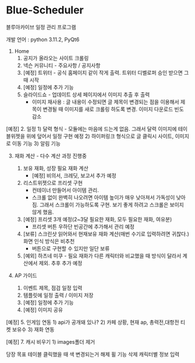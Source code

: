 # Blue-Scheduler
블루아카이브 일정 관리 프로그램

개발 언어 : python 3.11.2, PyQt6

1. Home
    1) 공지가 올라오는 사이트 크롤링
    2) 넥슨 커뮤니티 - 주요사항 / 공지사항
    3) [예정] 트위터 - 공식 홈페이지 같이 작게 출력. 트위터 디벨로퍼 승인 받으면 그때 시작
    4) [예정] 일정에 추가 기능
    5) 슬라이드쇼 - 업데이트 상세 페이지에서 이미지 추출 후 출력
        - 이미지 재사용 : 글 내용이 수정되면 글 제목이 변경되는 점을 이용해서 제목이 변경될 때 이미지를 새로 크롤링 하도록 변경. 이미지 다운로드 빈도 감소 

[예정] 2. 일정
    1) 달력 형식
        - 모듈에는 마음에 드는게 없음. 그래서 달력 이미지에 테이블위젯을 위에 덮어서 일정 구현 예정 
    2) 하이퍼링크 형식으로 글 클릭시 사이트, 이미지로 이동 기능
    3) 알림 기능
  
3. 재화 계산 - 다수 계산 과정 진행중
    1) 보유 재화, 성장 필요 재화 계산
        - [예정] 비의서, 크레딧, 보고서 추가 예정
    2) 리스트위젯으로 프리셋 구현
        - 컨테이너 만들어서 아이템 관리.
        - 스크롤 없이 완벽히 나오려면 아이템 높이가 매우 낮아져서 가독성이 낮아짐. 그래서 스크롤이 가능하도록 구현. 보기 좋게 하려고 스크롤은 보이지 않게 했음.
    3) [예정] 프리셋 3개 예정(2~3달 필요한 재화, 모두 필요한 재화, 여유분)
        - 프리셋 버튼 우하단 빈공간에 추가해서 관리 예정
    4) [보류] 스크린샷 읽어와서 현재보유 재화 계산(매번 수기로 입력하려면 귀찮다.) 화면 인식 방식은 비추천
        - 버튼으로 구현할 수 있지만 일단 보류
    6) [예외] 하츠네 미쿠 - 필요 재화가 다른 캐릭터와 비교했을 때 방식이 달라서 계산에서 제외. 추후 추가 예정

4. AP 가이드
    1) 이벤트 제목, 점검 일정 입력
    2) 템플릿에 일정 출력 / 이미지 저장
    3) [예정] 일정에 추가 기능
    4) [예정] 이미지 공유
  
[예정] 5. 인게임 연동
    1) api가 공개돼 있나?
    2) 카페 상황, 현재 ap, 총력전,대항전 티켓 보유수
    3) 재화 연동

[예정] 7. 캐시 비우기
    1) images폴더 제거


당장 목표
테이블 클릭했을 때 색 변경되는거 해제
휠 기능 삭제
캐릭터별 정보 입력